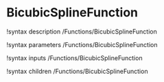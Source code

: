 <!-- MOOSE Documentation Stub: Remove this when content is added. -->

# BicubicSplineFunction

!syntax description /Functions/BicubicSplineFunction

!syntax parameters /Functions/BicubicSplineFunction

!syntax inputs /Functions/BicubicSplineFunction

!syntax children /Functions/BicubicSplineFunction
